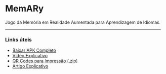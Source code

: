 # MemARy
Jogo da Memória em Realidade Aumentada para Aprendizagem de Idiomas.
________
### Links úteis

* [Baixar APK Completo](https://drive.google.com/file/d/19izk1FaZIaWdWJHuWQu3braDESgLA3fx/view?usp=sharing)
* [Vídeo Explicativo](https://youtu.be/sAHNBM-vEEE)
* [QR Codes para Impressão (.zip)](https://drive.google.com/file/d/1ZriIKst1yRhEsJhn2WqZY6BJ_Djjz_6-/view?usp=sharing)
* [Artigo Explicativo]()
